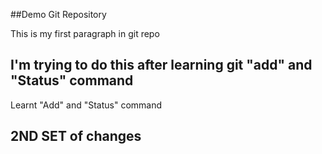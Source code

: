 ##Demo Git Repository

This is my first paragraph in git repo

## I'm trying to do this after learning git "add" and "Status" command
Learnt "Add" and "Status" command

## 2ND SET of changes